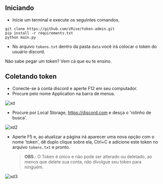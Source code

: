## Iniciando

- Inicie um terminal e execute os seguintes comandos.

```
git clone https://github.com/zRise/token-admin.git
pip install -r requirements.txt
python main.py
```

- No arquivo `tokens.txt` dentro da pasta `data` você irá colocar o token do usuário discord.

Não sabe pegar um token? Vem cá que eu te ensino.
## Coletando token

- Conecte-se à conta discord e aperte F12 em seu computador.
- Procure pelo nome Application na barra de menus.

![xd](https://media.discordapp.net/attachments/844281652264173598/984233156104302592/unknown.png)

- Procure por Local Storage, https://discord.com e desça o 'rolinho de busca'.

![xd2](https://media.discordapp.net/attachments/844281652264173598/984233533344190515/unknown.png)

- Aperte F5 e, ao atualizar a página irá aparecer uma nova opção com o nome 'token', dê duplo clique sobre ela, Ctrl+C e adicione este token no arquivo `tokens.txt` e pronto.
    > **OBS.**: O Token é único e não pode ser alterado ou deletado, ao menos que delete sua conta, não divulgue seu token para ninguém.

![xd3](https://media.discordapp.net/attachments/844281652264173598/984236015688486912/a.jpg)

